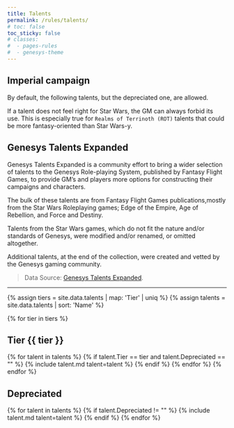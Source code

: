 ```yaml
---
title: Talents
permalink: /rules/talents/
# toc: false
toc_sticky: false
# classes: 
#  - pages-rules
#  - genesys-theme
---
```


## Imperial campaign
By default, the following talents, but the depreciated one, are allowed.

If a talent does not feel right for Star Wars, the GM can always forbid its use. This is especially true for `Realms of Terrinoth (ROT)` talents that could be more fantasy-oriented than Star Wars-y.

## Genesys Talents Expanded

Genesys Talents Expanded is a community effort to bring a wider selection of talents to the Genesys Role-playing System, published by Fantasy Flight Games, to provide GM’s and players more options for constructing their campaigns and characters.

The bulk of these talents are from Fantasy Flight Games publications,mostly from the Star Wars Roleplaying games; Edge of the Empire, Age of Rebellion, and Force and Destiny.

Talents from the Star Wars games, which do not fit the nature and/or standards of Genesys, were modified and/or renamed, or omitted altogether.

Additional talents, at the end of the collection, were created and vetted by the Genesys gaming community.

> Data Source: [Genesys Talents Expanded](https://community.fantasyflightgames.com/topic/265863-genesys-talents-expanded/).

---

{% assign tiers = site.data.talents | map: 'Tier' | uniq %}
{% assign talents = site.data.talents | sort: 'Name' %}

{% for tier in tiers %}
## Tier {{ tier }}
{% for talent in talents %}
{% if talent.Tier == tier and talent.Depreciated == "" %}
{% include talent.md talent=talent %}
{% endif %}
{% endfor %}
{% endfor %}

## Depreciated
{% for talent in talents %}
{% if talent.Depreciated != "" %}
{% include talent.md talent=talent %}
{% endif %}
{% endfor %}
